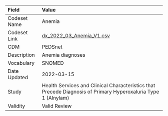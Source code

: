 |Field        |Value                                                                                                         |
|:------------|:-------------------------------------------------------------------------------------------------------------|
|Codeset Name |Anemia                                                                                                        |
|Codeset Link |[dx_2022_03_Anemia_V1.csv](https://github.com/PEDSnet/Variable-Dictionary/blob/main/conditions/dx_2022_03_Anemia_V1.csv.csv)|
|CDM          |PEDSnet                                                                                                       |
|Description  |Anemia diagnoses                                                                                              |
|Vocabulary   |SNOMED                                                                                                        |
|Date Updated |2022-03-15                                                                                                    |
|Study        |Health Services and Clinical Characteristics that Precede Diagnosis of Primary Hyperoxaluria Type 1 (Alnylam) |
|Validity     |Valid Review                                                                                                  |
